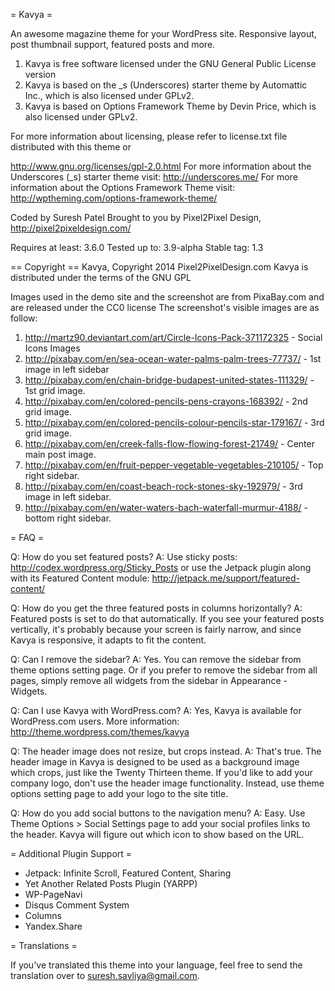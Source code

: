 = Kavya =

An awesome magazine theme for your WordPress site. Responsive layout, post thumbnail support, featured posts and more.

1. Kavya is free software licensed under the GNU General Public License version 
2. Kavya is based on the _s (Underscores) starter theme by Automattic Inc., which is also licensed under GPLv2. 
3. Kavya is based on Options Framework Theme by Devin Price, which is also licensed under GPLv2. 

For more information about licensing, please refer to license.txt file distributed with this theme or 

http://www.gnu.org/licenses/gpl-2.0.html
For more information about the Underscores (_s) starter theme visit: http://underscores.me/
For more information about the Options Framework Theme visit: http://wptheming.com/options-framework-theme/

Coded by Suresh Patel
Brought to you by Pixel2Pixel Design, http://pixel2pixeldesign.com/

Requires at least:	3.6.0
Tested up to:		3.9-alpha
Stable tag:		    1.3

== Copyright ==
Kavya, Copyright 2014 Pixel2PixelDesign.com
Kavya is distributed under the terms of the GNU GPL

Images used in the demo site and the screenshot are from PixaBay.com and are released under the CC0 license
The screenshot's visible images are as follow:

1) http://martz90.deviantart.com/art/Circle-Icons-Pack-371172325 - Social Icons Images
2) http://pixabay.com/en/sea-ocean-water-palms-palm-trees-77737/ - 1st image in left sidebar
3) http://pixabay.com/en/chain-bridge-budapest-united-states-111329/ - 1st grid image.
4) http://pixabay.com/en/colored-pencils-pens-crayons-168392/ - 2nd grid image.
5) http://pixabay.com/en/colored-pencils-colour-pencils-star-179167/ - 3rd grid image.
6) http://pixabay.com/en/creek-falls-flow-flowing-forest-21749/ - Center main post image.
7) http://pixabay.com/en/fruit-pepper-vegetable-vegetables-210105/ - Top right sidebar.
8) http://pixabay.com/en/coast-beach-rock-stones-sky-192979/ - 3rd image in left sidebar.
9) http://pixabay.com/en/water-waters-bach-waterfall-murmur-4188/ - bottom right sidebar.

= FAQ =

Q: How do you set featured posts?
A: Use sticky posts: http://codex.wordpress.org/Sticky_Posts or use the Jetpack plugin along with its Featured Content module: http://jetpack.me/support/featured-content/

Q: How do you get the three featured posts in columns horizontally?
A: Featured posts is set to do that automatically. If you see your featured posts vertically, it's probably because your screen is fairly narrow, and since Kavya is responsive, it adapts to fit the content.

Q: Can I remove the sidebar?
A: Yes. You can remove the sidebar from theme options setting page. Or if you prefer to remove the sidebar from all pages, simply remove all widgets from the sidebar in Appearance - Widgets.

Q: Can I use Kavya with WordPress.com?
A: Yes, Kavya is available for WordPress.com users. More information: http://theme.wordpress.com/themes/kavya

Q: The header image does not resize, but crops instead.
A: That's true. The header image in Kavya is designed to be used as a background image which crops, just like the Twenty Thirteen theme. If you'd like to add your company logo, don't use the header image functionality. Instead, use theme options setting page to add your logo to the site title.

Q: How do you add social buttons to the navigation menu?
A: Easy. Use Theme Options > Social Settings page to add your social profiles links to the header. Kavya will figure out which icon to show based on the URL.

= Additional Plugin Support =

* Jetpack: Infinite Scroll, Featured Content, Sharing
* Yet Another Related Posts Plugin (YARPP)
* WP-PageNavi
* Disqus Comment System
* Columns
* Yandex.Share

= Translations =

If you've translated this theme into your language, feel free to send the translation over to suresh.savliya@gmail.com. 